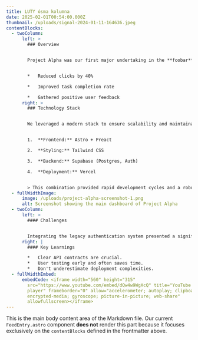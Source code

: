 ```yaml
---
title: LUTY ósma kolumna
date: 2025-02-01T00:54:00.000Z
thumbnail: /uploads/signal-2024-01-11-164636.jpeg
contentBlocks:
  - twoColumn:
      left: >
        ### Overview


        Project Alpha was our first major undertaking in the **foobar** sector. The primary goal was to streamline the user onboarding process.


        *   Reduced clicks by 40%

        *   Improved task completion rate

        *   Gathered positive user feedback
      right: >
        ### Technology Stack


        We leveraged a modern stack to ensure scalability and maintainability.


        1.  **Frontend:** Astro + Preact

        2.  **Styling:** Tailwind CSS

        3.  **Backend:** Supabase (Postgres, Auth)

        4.  **Deployment:** Vercel


        > This combination provided rapid development cycles and a robust final product.
  - fullWidthImage:
      image: /uploads/project-alpha-screenshot-1.png
      alt: Screenshot showing the main dashboard of Project Alpha
  - twoColumn:
      left: >
        #### Challenges


        Integrating the legacy authentication system presented a significant hurdle. We addressed this by implementing a temporary adapter pattern while phasing out the old system.
      right: |
        #### Key Learnings

        *   Clear API contracts are crucial.
        *   User testing early and often saves time.
        *   Don't underestimate deployment complexities.
  - fullWidthEmbed:
      embedCode: <iframe width="560" height="315"
        src="https://www.youtube.com/embed/dQw4w9WgXcQ" title="YouTube video
        player" frameborder="0" allow="accelerometer; autoplay; clipboard-write;
        encrypted-media; gyroscope; picture-in-picture; web-share"
        allowfullscreen></iframe>
---
```


<!-- Note: Markdown content placed *outside* the frontmatter (after the closing ---) is typically accessed via `entry.body` when using `getCollection`. Since we are relying *only* on `contentBlocks` in `FeedEntry.astro`, this area will be ignored by our current setup. -->

This is the main body content area of the Markdown file. Our current `FeedEntry.astro` component **does not** render this part because it focuses exclusively on the `contentBlocks` defined in the frontmatter above.
